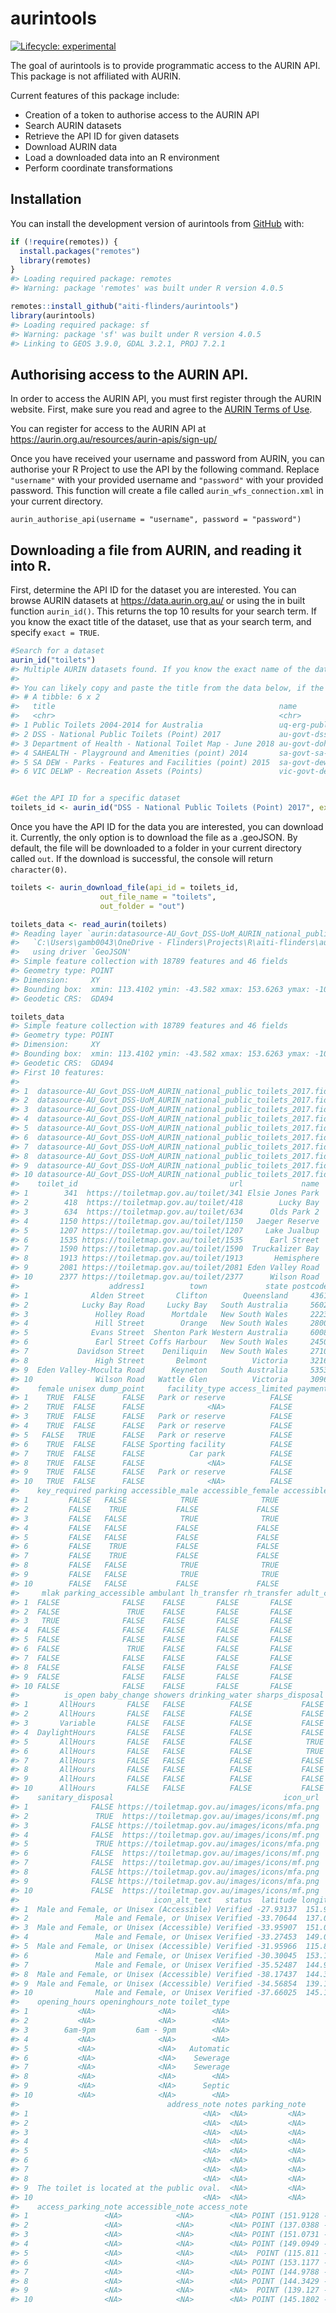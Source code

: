 
<!-- README.md is generated from README.Rmd. Please edit that file -->

# aurintools

<!-- badges: start -->

[![Lifecycle:
experimental](https://img.shields.io/badge/lifecycle-experimental-orange.svg)](https://lifecycle.r-lib.org/articles/stages.html#experimental)
<!-- badges: end -->

The goal of aurintools is to provide programmatic access to the AURIN
API. This package is not affiliated with AURIN.

Current features of this package include:

-   Creation of a token to authorise access to the AURIN API
-   Search AURIN datasets
-   Retrieve the API ID for given datasets
-   Download AURIN data
-   Load a downloaded data into an R environment
-   Perform coordinate transformations

## Installation

You can install the development version of aurintools from
[GitHub](https://github.com/aiti-flinders) with:

``` r
if (!require(remotes)) {
  install.packages("remotes")
  library(remotes)
}
#> Loading required package: remotes
#> Warning: package 'remotes' was built under R version 4.0.5

remotes::install_github("aiti-flinders/aurintools")
library(aurintools)
#> Loading required package: sf
#> Warning: package 'sf' was built under R version 4.0.5
#> Linking to GEOS 3.9.0, GDAL 3.2.1, PROJ 7.2.1
```

## Authorising access to the AURIN API.

In order to access the AURIN API, you must first register through the
AURIN website. First, make sure you read and agree to the [AURIN Terms
of Use](https://aurin.org.au/legal/aurin-terms-of-use/#aurin_api).

You can register for access to the AURIN API at
<https://aurin.org.au/resources/aurin-apis/sign-up/>

Once you have received your username and password from AURIN, you can
authorise your R Project to use the API by the following command.
Replace `"username"` with your provided username and `"password"` with
your provided password. This function will create a file called
`aurin_wfs_connection.xml` in your current directory.

`aurin_authorise_api(username = "username", password = "password")`

## Downloading a file from AURIN, and reading it into R.

First, determine the API ID for the dataset you are interested. You can
browse AURIN datasets at <https://data.aurin.org.au/> or using the in
built function `aurin_id()`. This returns the top 10 results for
your search term. If you know the exact title of the dataset, use that as
your search term, and specify `exact = TRUE`.

``` r
#Search for a dataset
aurin_id("toilets")
#> Multiple AURIN datasets found. If you know the exact name of the dataset you are looking for, specify `exact = TRUE`.
#>             
#> You can likely copy and paste the title from the data below, if the search was successful.
#> # A tibble: 6 x 2
#>   title                                                  name                   
#>   <chr>                                                  <chr>                  
#> 1 Public Toilets 2004-2014 for Australia                 uq-erg-public-toilets-~
#> 2 DSS - National Public Toilets (Point) 2017             au-govt-dss-national-p~
#> 3 Department of Health - National Toilet Map - June 2018 au-govt-doh-national-t~
#> 4 SAHEALTH - Playground and Amenities (point) 2014       sa-govt-sa-health-adh-~
#> 5 SA DEW - Parks - Features and Facilities (point) 2015  sa-govt-dew-adh-dew-sa~
#> 6 VIC DELWP - Recreation Assets (Points)                 vic-govt-delwp-datavic~


#Get the API ID for a specific dataset
toilets_id <- aurin_id("DSS - National Public Toilets (Point) 2017", exact = TRUE)
```

Once you have the API ID for the data you are interested, you can
download it. Currently, the only option is to download the file as a
.geoJSON. By default, the file will be downloaded to a folder in your
current directory called `out`. If the download is successful, the
console will return `character(0)`.

``` r
toilets <- aurin_download_file(api_id = toilets_id, 
                    out_file_name = "toilets",
                    out_folder = "out")

toilets_data <- read_aurin(toilets)
#> Reading layer `aurin:datasource-AU_Govt_DSS-UoM_AURIN_national_public_toilets_2017' from data source 
#>   `C:\Users\gamb0043\OneDrive - Flinders\Projects\R\aiti-flinders\aurintools\out\toilets.geoJSON' 
#>   using driver `GeoJSON'
#> Simple feature collection with 18789 features and 46 fields
#> Geometry type: POINT
#> Dimension:     XY
#> Bounding box:  xmin: 113.4102 ymin: -43.582 xmax: 153.6263 ymax: -10.5702
#> Geodetic CRS:  GDA94

toilets_data
#> Simple feature collection with 18789 features and 46 fields
#> Geometry type: POINT
#> Dimension:     XY
#> Bounding box:  xmin: 113.4102 ymin: -43.582 xmax: 153.6263 ymax: -10.5702
#> Geodetic CRS:  GDA94
#> First 10 features:
#>                                                                                          gml_id
#> 1  datasource-AU_Govt_DSS-UoM_AURIN_national_public_toilets_2017.fid--52980058_17c06c905f3_1284
#> 2  datasource-AU_Govt_DSS-UoM_AURIN_national_public_toilets_2017.fid--52980058_17c06c905f3_1285
#> 3  datasource-AU_Govt_DSS-UoM_AURIN_national_public_toilets_2017.fid--52980058_17c06c905f3_1286
#> 4  datasource-AU_Govt_DSS-UoM_AURIN_national_public_toilets_2017.fid--52980058_17c06c905f3_1287
#> 5  datasource-AU_Govt_DSS-UoM_AURIN_national_public_toilets_2017.fid--52980058_17c06c905f3_1288
#> 6  datasource-AU_Govt_DSS-UoM_AURIN_national_public_toilets_2017.fid--52980058_17c06c905f3_1289
#> 7  datasource-AU_Govt_DSS-UoM_AURIN_national_public_toilets_2017.fid--52980058_17c06c905f3_128a
#> 8  datasource-AU_Govt_DSS-UoM_AURIN_national_public_toilets_2017.fid--52980058_17c06c905f3_128b
#> 9  datasource-AU_Govt_DSS-UoM_AURIN_national_public_toilets_2017.fid--52980058_17c06c905f3_128c
#> 10 datasource-AU_Govt_DSS-UoM_AURIN_national_public_toilets_2017.fid--52980058_17c06c905f3_128d
#>    toilet_id                                  url             name
#> 1        341  https://toiletmap.gov.au/toilet/341 Elsie Jones Park
#> 2        418  https://toiletmap.gov.au/toilet/418        Lucky Bay
#> 3        634  https://toiletmap.gov.au/toilet/634      Olds Park 2
#> 4       1150 https://toiletmap.gov.au/toilet/1150   Jaeger Reserve
#> 5       1207 https://toiletmap.gov.au/toilet/1207     Lake Jualbup
#> 6       1535 https://toiletmap.gov.au/toilet/1535      Earl Street
#> 7       1590 https://toiletmap.gov.au/toilet/1590  Truckalizer Bay
#> 8       1913 https://toiletmap.gov.au/toilet/1913       Hemisphere
#> 9       2081 https://toiletmap.gov.au/toilet/2081 Eden Valley Road
#> 10      2377 https://toiletmap.gov.au/toilet/2377      Wilson Road
#>                    address1          town             state postcode  male
#> 1              Alden Street       Clifton        Queensland     4361  TRUE
#> 2            Lucky Bay Road     Lucky Bay   South Australia     5602  TRUE
#> 3               Holley Road      Mortdale   New South Wales     2223  TRUE
#> 4               Hill Street        Orange   New South Wales     2800  TRUE
#> 5              Evans Street  Shenton Park Western Australia     6008 FALSE
#> 6               Earl Street Coffs Harbour   New South Wales     2450  TRUE
#> 7           Davidson Street    Deniliquin   New South Wales     2710  TRUE
#> 8               High Street       Belmont          Victoria     3216  TRUE
#> 9  Eden Valley-Moculta Road      Keyneton   South Australia     5353  TRUE
#> 10              Wilson Road   Wattle Glen          Victoria     3096  TRUE
#>    female unisex dump_point     facility_type access_limited payment_required
#> 1    TRUE  FALSE      FALSE   Park or reserve          FALSE            FALSE
#> 2    TRUE  FALSE      FALSE              <NA>          FALSE            FALSE
#> 3    TRUE  FALSE      FALSE   Park or reserve          FALSE            FALSE
#> 4    TRUE  FALSE      FALSE   Park or reserve          FALSE            FALSE
#> 5   FALSE   TRUE      FALSE   Park or reserve          FALSE            FALSE
#> 6    TRUE  FALSE      FALSE Sporting facility          FALSE            FALSE
#> 7    TRUE  FALSE      FALSE          Car park          FALSE            FALSE
#> 8    TRUE  FALSE      FALSE              <NA>          FALSE            FALSE
#> 9    TRUE  FALSE      FALSE   Park or reserve          FALSE            FALSE
#> 10   TRUE  FALSE      FALSE              <NA>          FALSE            FALSE
#>    key_required parking accessible_male accessible_female accessible_unisex
#> 1         FALSE   FALSE            TRUE              TRUE             FALSE
#> 2         FALSE    TRUE           FALSE             FALSE             FALSE
#> 3         FALSE   FALSE            TRUE              TRUE             FALSE
#> 4         FALSE   FALSE           FALSE             FALSE             FALSE
#> 5         FALSE   FALSE           FALSE             FALSE              TRUE
#> 6         FALSE    TRUE           FALSE             FALSE             FALSE
#> 7         FALSE    TRUE           FALSE             FALSE             FALSE
#> 8         FALSE   FALSE            TRUE              TRUE             FALSE
#> 9         FALSE   FALSE            TRUE              TRUE             FALSE
#> 10        FALSE   FALSE           FALSE             FALSE             FALSE
#>     mlak parking_accessible ambulant lh_transfer rh_transfer adult_change
#> 1  FALSE              FALSE    FALSE       FALSE       FALSE        FALSE
#> 2  FALSE               TRUE    FALSE       FALSE       FALSE        FALSE
#> 3   TRUE              FALSE    FALSE       FALSE       FALSE        FALSE
#> 4  FALSE              FALSE    FALSE       FALSE       FALSE        FALSE
#> 5  FALSE              FALSE    FALSE       FALSE       FALSE        FALSE
#> 6  FALSE               TRUE    FALSE       FALSE       FALSE        FALSE
#> 7  FALSE              FALSE    FALSE       FALSE       FALSE        FALSE
#> 8  FALSE              FALSE    FALSE       FALSE       FALSE        FALSE
#> 9  FALSE              FALSE    FALSE       FALSE       FALSE        FALSE
#> 10 FALSE              FALSE    FALSE       FALSE       FALSE        FALSE
#>          is_open baby_change showers drinking_water sharps_disposal
#> 1       AllHours       FALSE   FALSE          FALSE           FALSE
#> 2       AllHours       FALSE   FALSE          FALSE           FALSE
#> 3       Variable       FALSE   FALSE          FALSE           FALSE
#> 4  DaylightHours       FALSE   FALSE          FALSE           FALSE
#> 5       AllHours       FALSE   FALSE          FALSE            TRUE
#> 6       AllHours       FALSE   FALSE          FALSE            TRUE
#> 7       AllHours       FALSE   FALSE          FALSE           FALSE
#> 8       AllHours       FALSE   FALSE          FALSE           FALSE
#> 9       AllHours       FALSE   FALSE          FALSE           FALSE
#> 10      AllHours       FALSE   FALSE          FALSE           FALSE
#>    sanitary_disposal                                      icon_url
#> 1              FALSE https://toiletmap.gov.au/images/icons/mfa.png
#> 2               TRUE  https://toiletmap.gov.au/images/icons/mf.png
#> 3              FALSE https://toiletmap.gov.au/images/icons/mfa.png
#> 4              FALSE  https://toiletmap.gov.au/images/icons/mf.png
#> 5               TRUE https://toiletmap.gov.au/images/icons/mfa.png
#> 6              FALSE  https://toiletmap.gov.au/images/icons/mf.png
#> 7              FALSE  https://toiletmap.gov.au/images/icons/mf.png
#> 8              FALSE https://toiletmap.gov.au/images/icons/mfa.png
#> 9              FALSE https://toiletmap.gov.au/images/icons/mfa.png
#> 10             FALSE  https://toiletmap.gov.au/images/icons/mf.png
#>                              icon_alt_text   status  latitude longitude
#> 1  Male and Female, or Unisex (Accessible) Verified -27.93137  151.9128
#> 2               Male and Female, or Unisex Verified -33.70644  137.0388
#> 3  Male and Female, or Unisex (Accessible) Verified -33.95907  151.0731
#> 4               Male and Female, or Unisex Verified -33.27453  149.0949
#> 5  Male and Female, or Unisex (Accessible) Verified -31.95966  115.8110
#> 6               Male and Female, or Unisex Verified -30.30045  153.1177
#> 7               Male and Female, or Unisex Verified -35.52487  144.9788
#> 8  Male and Female, or Unisex (Accessible) Verified -38.17437  144.3429
#> 9  Male and Female, or Unisex (Accessible) Verified -34.56854  139.1270
#> 10              Male and Female, or Unisex Verified -37.66025  145.1802
#>    opening_hours openinghours_note toilet_type
#> 1           <NA>              <NA>        <NA>
#> 2           <NA>              <NA>        <NA>
#> 3        6am-9pm         6am - 9pm        <NA>
#> 4           <NA>              <NA>        <NA>
#> 5           <NA>              <NA>   Automatic
#> 6           <NA>              <NA>    Sewerage
#> 7           <NA>              <NA>    Sewerage
#> 8           <NA>              <NA>        <NA>
#> 9           <NA>              <NA>      Septic
#> 10          <NA>              <NA>        <NA>
#>                                 address_note notes parking_note
#> 1                                       <NA>  <NA>         <NA>
#> 2                                       <NA>  <NA>         <NA>
#> 3                                       <NA>  <NA>         <NA>
#> 4                                       <NA>  <NA>         <NA>
#> 5                                       <NA>  <NA>         <NA>
#> 6                                       <NA>  <NA>         <NA>
#> 7                                       <NA>  <NA>         <NA>
#> 8                                       <NA>  <NA>         <NA>
#> 9  The toilet is located at the public oval.  <NA>         <NA>
#> 10                                      <NA>  <NA>         <NA>
#>    access_parking_note accessible_note access_note                  geometry
#> 1                 <NA>            <NA>        <NA> POINT (151.9128 -27.9314)
#> 2                 <NA>            <NA>        <NA> POINT (137.0388 -33.7064)
#> 3                 <NA>            <NA>        <NA> POINT (151.0731 -33.9591)
#> 4                 <NA>            <NA>        <NA> POINT (149.0949 -33.2745)
#> 5                 <NA>            <NA>        <NA>  POINT (115.811 -31.9597)
#> 6                 <NA>            <NA>        <NA> POINT (153.1177 -30.3004)
#> 7                 <NA>            <NA>        <NA> POINT (144.9788 -35.5249)
#> 8                 <NA>            <NA>        <NA> POINT (144.3429 -38.1744)
#> 9                 <NA>            <NA>        <NA>  POINT (139.127 -34.5685)
#> 10                <NA>            <NA>        <NA> POINT (145.1802 -37.6603)
```
